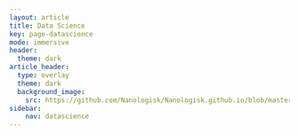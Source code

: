 ```yaml
---
layout: article
title: Data Science
key: page-datascience
mode: immersive
header:
  theme: dark
article_header:
  type: overlay
  theme: dark
  background_image:
    src: https://github.com/Nanologisk/Nanologisk.github.io/blob/master/pictures/datascience-hero.jpg
sidebar:
    nav: datascience
---
```


<!--more-->
